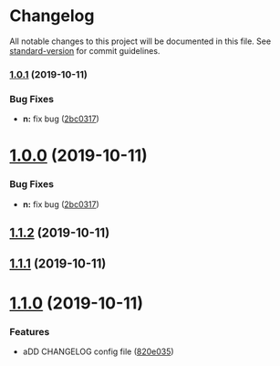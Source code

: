 # Changelog

All notable changes to this project will be documented in this file. See [standard-version](https://github.com/conventional-changelog/standard-version) for commit guidelines.

### [1.0.1](https://github.com/Jazk-Z/mini-project-server/compare/v1.1.2...v1.0.1) (2019-10-11)


### Bug Fixes

* **n:** fix bug ([2bc0317](https://github.com/Jazk-Z/mini-project-server/commit/2bc0317f9f4914c81583dc8e0168bf2bbc6e9098))

# [1.0.0](https://github.com/Jazk-Z/mini-project-server/compare/v1.1.2...v1.0.0) (2019-10-11)


### Bug Fixes

* **n:** fix bug ([2bc0317](https://github.com/Jazk-Z/mini-project-server/commit/2bc0317f9f4914c81583dc8e0168bf2bbc6e9098))



## [1.1.2](https://github.com/Jazk-Z/mini-project-server/compare/v1.1.1...v1.1.2) (2019-10-11)



## [1.1.1](https://github.com/Jazk-Z/mini-project-server/compare/v1.1.0...v1.1.1) (2019-10-11)



# [1.1.0](https://github.com/Jazk-Z/mini-project-server/compare/820e03599244593be66fa1cd7878a0f4ef4343ac...v1.1.0) (2019-10-11)


### Features

* aDD CHANGELOG config file ([820e035](https://github.com/Jazk-Z/mini-project-server/commit/820e03599244593be66fa1cd7878a0f4ef4343ac))
